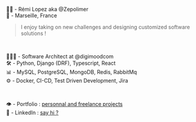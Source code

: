 
👋🏼 - Rémi Lopez aka @Zepolimer  
📍 - Marseille, France  

> I enjoy taking on new challenges and designing customized software solutions ! 

<br/>

👨🏻‍💻 - Software Architect at @digimoodcom  
🛠️ - Python, Django (DRF), Typescript, React  
📊 - MySQL, PostgreSQL, MongoDB, Redis, RabbitMq   
⚙️ - Docker, CI-CD, Test Driven Development, Jira   

<br/>

👁️ - Portfolio : [personnal and freelance projects](https://remilopez.com "Go to my personnal portfolio : remilopez.com")  
💬 - LinkedIn : [say hi ?](https://www.linkedin.com/in/remilopez-io "Let's connect")
